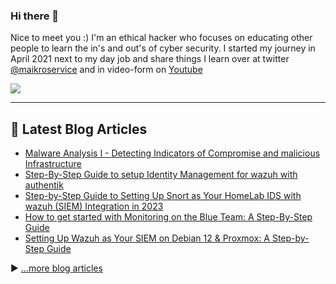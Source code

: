 ### Hi there 👋


Nice to meet you :) 
I'm an ethical hacker who focuses on educating other people to learn the in's and out's of cyber security. 
I started my journey in April 2021 next to my day job and share things I learn over at twitter [@maikroservice](https://twitter.com/maikroservice) and in video-form on [Youtube](https://youtube.com/@maikroservice)

![](https://komarev.com/ghpvc/?username=maikroservice&color=brightgreen)

---
## 📘 Latest Blog Articles

<!-- BLOG-POST-LIST:START -->
- [Malware Analysis I - Detecting Indicators of Compromise and malicious Infrastructure](https://maikroservice.com/malware-analysis-i-detecting-indicators-of-compromise-and-malicious-infrastructure)
- [Step-By-Step Guide to setup Identity Management for wazuh with authentik](https://maikroservice.com/identity-management-wazuh-and-authentik)
- [Step-by-Step Guide to Setting Up Snort as Your HomeLab IDS with wazuh &lpar;SIEM&rpar; Integration in 2023](https://maikroservice.com/step-by-step-guide-to-setting-up-snort-as-your-homelab-ids-with-wazuh-siem-integration-in-2023)
- [How to get started with Monitoring on the Blue Team: A Step-By-Step Guide](https://maikroservice.com/how-to-get-started-with-monitoring-on-the-blue-team-a-step-by-step-guide)
- [Setting Up Wazuh as Your SIEM on Debian 12 &amp; Proxmox: A Step-by-Step Guide](https://maikroservice.com/setting-up-wazuh-as-your-siem-on-debian-12-proxmox-a-step-by-step-guide)
<!-- BLOG-POST-LIST:END -->

▶ [...more blog articles](https://maikroservice.com)

<!--
**maikroservice/maikroservice** is a ✨ _special_ ✨ repository because its `README.md` (this file) appears on your GitHub profile.

Here are some ideas to get you started:

- 🔭 I’m currently working on portfolio projects to 
- 🌱 I’m currently learning ...
- 👯 I’m looking to collaborate on ...
- 🤔 I’m looking for help with ...
- 💬 Ask me about ...
- 📫 How to reach me: ...
- 😄 Pronouns: ...
- ⚡ Fun fact: ...
-->
